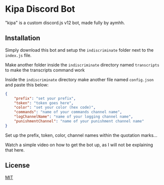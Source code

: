 # Kipa Discord Bot

"kipa" is a custom discord.js v12 bot, made fully by aymhh.


## Installation

Simply download this bot and setup the `indiscriminate` folder next to the `index.js` file.

Make another folder inside the `indiscriminate` directory named `transcripts` to make the transcripts command work

Inside the `indiscriminate` directory make another file named `config.json` and paste this below:
```json
{
    "prefix": "set your prefix",
    "token": "token goes here",
    "color": "set your color (hex code)",
    "commands": "name of your commands channel name",
    "logChannelName": "name of your logging channel name",
    "punishmentChannel": "name of your punishment channel name"
}
```
Set up the prefix, token, color, channel names within the quotation marks...

Watch a simple video on how to get the bot up, as I will not be explaining that here.

## License
[MIT](https://choosealicense.com/licenses/mit/)
